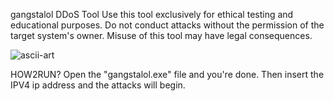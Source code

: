 gangstalol DDoS Tool
Use this tool exclusively for ethical testing and educational purposes. Do not conduct attacks without the permission of the target system's owner. Misuse of this tool may have legal consequences.

![ascii-art](https://github.com/user-attachments/assets/7744a507-bf2f-4cc0-b140-d9c64fff54b9)

HOW2RUN?
Open the "gangstalol.exe" file and you're done. Then insert the IPV4 ip address and the attacks will begin.

